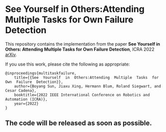 # See  Yourself  in  Others:Attending  Multiple  Tasks  for  Own  Failure  Detection

This repository contains the implementation from the paper **See  Yourself  in  Others: Attending  Multiple  Tasks  for  Own  Failure  Detection**, ICRA 2022 [arXiv](https://arxiv.org/abs/2110.02549).


If you use this work, please cite the following as appropriate:

```text
@inproceedings{multitaskfailure, 
	title={{See  Yourself  in  Others:Attending  Multiple  Tasks  for  Own  Failure  Detection}}, 
	author={Boyang Sun, Jiaxu Xing, Hermann Blum, Roland Siegwart, and Cesar Cadena}, 
	booktitle={2022 IEEE International Conference on Robotics and Automation (ICRA)}, 
	year={2022} 
}
```

## The code will be released as soon as possible.
